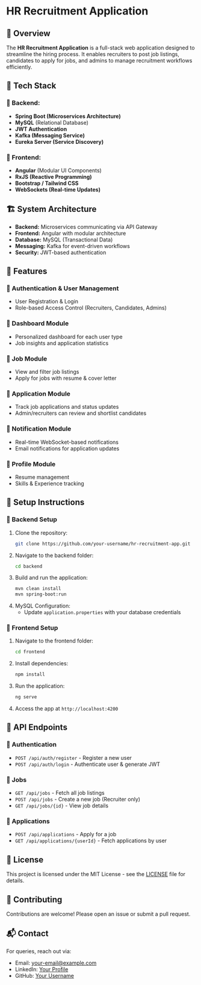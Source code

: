 # HR Recruitment Application

## 📌 Overview
The **HR Recruitment Application** is a full-stack web application designed to streamline the hiring process. It enables recruiters to post job listings, candidates to apply for jobs, and admins to manage recruitment workflows efficiently.

## 🚀 Tech Stack
### 🔹 Backend:
- **Spring Boot (Microservices Architecture)**
- **MySQL** (Relational Database)
- **JWT Authentication**
- **Kafka (Messaging Service)**
- **Eureka Server (Service Discovery)**

### 🔹 Frontend:
- **Angular** (Modular UI Components)
- **RxJS (Reactive Programming)**
- **Bootstrap / Tailwind CSS**
- **WebSockets (Real-time Updates)**

## 🏗️ System Architecture
- **Backend:** Microservices communicating via API Gateway
- **Frontend:** Angular with modular architecture
- **Database:** MySQL (Transactional Data)
- **Messaging:** Kafka for event-driven workflows
- **Security:** JWT-based authentication

## 🔑 Features
### 🔹 Authentication & User Management
- User Registration & Login
- Role-based Access Control (Recruiters, Candidates, Admins)

### 🔹 Dashboard Module
- Personalized dashboard for each user type
- Job insights and application statistics

### 🔹 Job Module
- View and filter job listings
- Apply for jobs with resume & cover letter

### 🔹 Application Module
- Track job applications and status updates
- Admin/recruiters can review and shortlist candidates

### 🔹 Notification Module
- Real-time WebSocket-based notifications
- Email notifications for application updates

### 🔹 Profile Module
- Resume management
- Skills & Experience tracking

## 🔧 Setup Instructions
### 🔹 Backend Setup
1. Clone the repository:
   ```bash
   git clone https://github.com/your-username/hr-recruitment-app.git
   ```
2. Navigate to the backend folder:
   ```bash
   cd backend
   ```
3. Build and run the application:
   ```bash
   mvn clean install
   mvn spring-boot:run
   ```
4. MySQL Configuration:
   - Update `application.properties` with your database credentials

### 🔹 Frontend Setup
1. Navigate to the frontend folder:
   ```bash
   cd frontend
   ```
2. Install dependencies:
   ```bash
   npm install
   ```
3. Run the application:
   ```bash
   ng serve
   ```
4. Access the app at `http://localhost:4200`

## 📌 API Endpoints
### 🔹 Authentication
- `POST /api/auth/register` - Register a new user
- `POST /api/auth/login` - Authenticate user & generate JWT

### 🔹 Jobs
- `GET /api/jobs` - Fetch all job listings
- `POST /api/jobs` - Create a new job (Recruiter only)
- `GET /api/jobs/{id}` - View job details

### 🔹 Applications
- `POST /api/applications` - Apply for a job
- `GET /api/applications/{userId}` - Fetch applications by user

## 📜 License
This project is licensed under the MIT License - see the [LICENSE](LICENSE) file for details.

## 🤝 Contributing
Contributions are welcome! Please open an issue or submit a pull request.

## 📬 Contact
For queries, reach out via:
- Email: your-email@example.com
- LinkedIn: [Your Profile](https://linkedin.com/in/your-profile)
- GitHub: [Your Username](https://github.com/your-username)
